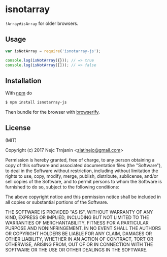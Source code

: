 # isnotarray

`!Array#isArray` for older browsers.

## Usage

```js
var isNotArray = require('isnotarray-js');

console.log(isNotArray({})); // => true
console.log(isNotArray([])); // => false

```

## Installation

With [npm](https://npmjs.org) do

```bash
$ npm install isnotarray-js
```

Then bundle for the browser with
[browserify](https://github.com/substack/node-browserify).

## License

(MIT)

Copyright (c) 2017 Nejc Trnjanin &lt;zlatinejc@gmail.com&gt;

Permission is hereby granted, free of charge, to any person obtaining a copy of
this software and associated documentation files (the "Software"), to deal in
the Software without restriction, including without limitation the rights to
use, copy, modify, merge, publish, distribute, sublicense, and/or sell copies
of the Software, and to permit persons to whom the Software is furnished to do
so, subject to the following conditions:

The above copyright notice and this permission notice shall be included in all
copies or substantial portions of the Software.

THE SOFTWARE IS PROVIDED "AS IS", WITHOUT WARRANTY OF ANY KIND, EXPRESS OR
IMPLIED, INCLUDING BUT NOT LIMITED TO THE WARRANTIES OF MERCHANTABILITY,
FITNESS FOR A PARTICULAR PURPOSE AND NONINFRINGEMENT. IN NO EVENT SHALL THE
AUTHORS OR COPYRIGHT HOLDERS BE LIABLE FOR ANY CLAIM, DAMAGES OR OTHER
LIABILITY, WHETHER IN AN ACTION OF CONTRACT, TORT OR OTHERWISE, ARISING FROM,
OUT OF OR IN CONNECTION WITH THE SOFTWARE OR THE USE OR OTHER DEALINGS IN THE
SOFTWARE.